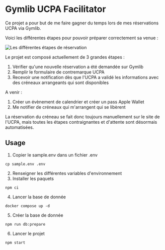 # Gymlib UCPA Facilitator

Ce projet a pour but de me faire gagner du temps lors de mes réservations UCPA via Gymlib.

Voici les différentes étapes pour pouvoir préparer correctement sa venue :

![Les différentes étapes de réservation](./docs/étapes-reservation.png)

Le projet est composé actuellement de 3 grandes étapes :

1. Vérifier qu'une nouvelle réservation a été demandée sur Gymlib
2. Remplir le formulaire de contremarque UCPA
3. Recevoir une notification dès que l'UCPA a validé les informations avec des créneaux arrangeants qui sont disponibles

A venir :

1. Créer un évènement de calendrier et créer un pass Apple Wallet
2. Me notifier de créneaux qui m'arrangent qui se libèrent

La réservation du créneau se fait donc toujours manuellement sur le site de l'UCPA, mais toutes les étapes contraignantes
et d'attente sont désormais automatisées.

## Usage

1. Copier le sample.env dans un fichier .env

```shell
cp sample.env .env
```

2. Renseigner les différentes variables d'environnement
3. Installer les paquets

```shell
npm ci
```

4. Lancer la base de donnée

```shell
docker compose up -d
```

5. Créer la base de donnée

```shell
npm run db:prepare
```

6. Lancer le projet

```shell
npm start
```
